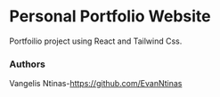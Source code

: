 # Personal Portfolio Website
Portfoilio project using React and Tailwind Css.

### Authors
Vangelis Ntinas-https://github.com/EvanNtinas


